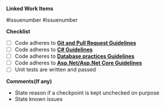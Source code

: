 **Linked Work Items**

#issuenumber
#issuenumber

**Checklist**

- [ ] Code adheres to **[Git and Pull Request Guidelines](https://knowledge.promactinfo.com/books/guidelines/page/git-and-pull-request-checklist)**
- [ ] Code adheres to **[C# Guidelines](https://knowledge.promactinfo.com/books/guidelines/page/c-checklist)**
- [ ] Code adheres to **[Database practices Guidelines](https://knowledge.promactinfo.com/books/guidelines/page/project-structure-and-database-practices-checklist-%28aspnet-and-ef%29)**
- [ ] Code adheres to **[Asp.Net/Asp.Net Core Guidelines](https://knowledge.promactinfo.com/books/guidelines/page/project-structure-and-database-practices-checklist-%28aspnet-and-ef%29)**
- [ ] Unit tests are written and passed

**Comments(If any)**

 - State reason if a checkpoint is kept unchecked on purpose
 - State known issues
